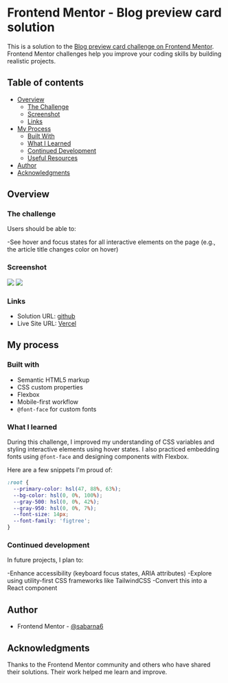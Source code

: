# Frontend Mentor - Blog preview card solution

This is a solution to the [Blog preview card challenge on Frontend Mentor](https://www.frontendmentor.io/challenges/blog-preview-card-ckPaj01IcS). Frontend Mentor challenges help you improve your coding skills by building realistic projects. 

## Table of contents

- [Overview](#overview)
  - [The Challenge](#the-challenge)
  - [Screenshot](#screenshot)
  - [Links](#links)
- [My Process](#my-process)
  - [Built With](#built-with)
  - [What I Learned](#what-i-learned)
  - [Continued Development](#continued-development)
  - [Useful Resources](#useful-resources)
- [Author](#author)
- [Acknowledgments](#acknowledgments)

## Overview

### The challenge

Users should be able to:

-See hover and focus states for all interactive elements on the page (e.g., the article title changes color on hover)

### Screenshot

![](./my_design/TabletActive.png)
![](./my_design/TabletView.png)

### Links

- Solution URL: [github](https://github.com/SABARNA6/Blog_preview_ard_solution_FrontendMentor)
- Live Site URL: [Vercel](https://blog-preview-ard-solution-frontend.vercel.app/)

## My process

### Built with

- Semantic HTML5 markup
- CSS custom properties
- Flexbox
- Mobile-first workflow
- `@font-face` for custom fonts


### What I learned
During this challenge, I improved my understanding of CSS variables and styling interactive elements using hover states. I also practiced embedding fonts using `@font-face` and designing components with Flexbox.

Here are a few snippets I'm proud of:

```css
:root {
  --primary-color: hsl(47, 88%, 63%);
  --bg-color: hsl(0, 0%, 100%);
  --gray-500: hsl(0, 0%, 42%);
  --gray-950: hsl(0, 0%, 7%);
  --font-size: 14px;
  --font-family: 'figtree';
}
```
### Continued development
In future projects, I plan to:

-Enhance accessibility (keyboard focus states, ARIA attributes)
-Explore using utility-first CSS frameworks like TailwindCSS
-Convert this into a React component


## Author

- Frontend Mentor - [@sabarna6](https://www.frontendmentor.io/profile/sabarna6)


## Acknowledgments
Thanks to the Frontend Mentor community and others who have shared their solutions. Their work helped me learn and improve.
